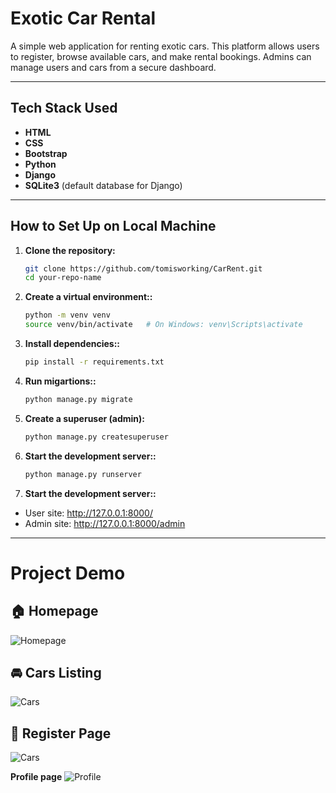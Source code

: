 # Exotic Car Rental

A simple web application for renting exotic cars. This platform allows users to register, browse available cars, and make rental bookings. Admins can manage users and cars from a secure dashboard.

---

## Tech Stack Used

- **HTML**
- **CSS**
- **Bootstrap**
- **Python**
- **Django**
- **SQLite3** (default database for Django)

---

## How to Set Up on Local Machine

1. **Clone the repository:**

   ```bash
   git clone https://github.com/tomisworking/CarRent.git
   cd your-repo-name

2. **Create a virtual environment::**

   ```bash
   python -m venv venv
   source venv/bin/activate   # On Windows: venv\Scripts\activate

3. **Install dependencies::**

   ```bash
   pip install -r requirements.txt

4. **Run migartions::**

   ```bash
   python manage.py migrate

5. **Create a superuser (admin):**

   ```bash
   python manage.py createsuperuser

6. **Start the development server::**

   ```bash
   python manage.py runserver

7. **Start the development server::**

- User site: http://127.0.0.1:8000/
- Admin site: http://127.0.0.1:8000/admin

---

# Project Demo
## 🏠 Homepage  
![Homepage](media/screenshots/screenshot(2))

## 🚘 Cars Listing  
![Cars](media/screenshots/screenshot(3))

## 👤 Register Page  
![Cars](media/screenshots/screenshot(1))

**Profile page**
![Profile](media/screenshots/screenshot(4))
   



